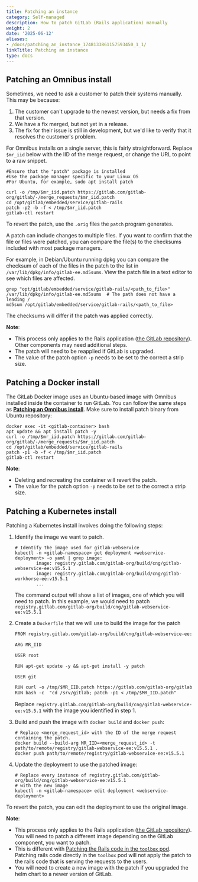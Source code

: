 ```yaml
---
title: Patching an instance
category: Self-managed
description: How to patch GitLab (Rails application) manually
weight: 2
date: '2025-06-12'
aliases:
- /docs/patching_an_instance_1748133861157593450_1_1/
linkTitle: Patching an instance
type: docs
---
```


## Patching an Omnibus install

Sometimes, we need to ask a customer to patch their systems manually. This may
be because:

1. The customer can't upgrade to the newest version, but needs a fix from that
   version.
1. We have a fix merged, but not yet in a release.
1. The fix for their issue is still in development, but we'd like to verify that
   it resolves the customer's problem.

For Omnibus installs on a single server, this is fairly straightforward. Replace
`$mr_iid` below with the IID of the merge request, or change the URL to point to
a raw snippet.

```shell
#Ensure that the "patch" package is installed
#Use the package manager specific to your Linux OS
#For Ubuntu, for example, sudo apt install patch

curl -o /tmp/$mr_iid.patch https://gitlab.com/gitlab-org/gitlab/-/merge_requests/$mr_iid.patch
cd /opt/gitlab/embedded/service/gitlab-rails
patch -p2 -b -f < /tmp/$mr_iid.patch
gitlab-ctl restart
```

To revert the patch, use the `.orig` files the `patch` program generates.

A patch can include changes to multiple files. If you want to confirm that the file or files were patched,
you can compare the file(s) to the checksums included with most package managers.

For example, in Debian/Ubuntu running dpkg you can compare the checksum of each of the files in the patch to the list in `/var/lib/dpkg/info/gitlab-ee.md5sums`.
View the patch file in a text editor to see which files are affected.

```shell
grep "opt/gitlab/embedded/service/gitlab-rails/<path_to_file>" /var/lib/dpkg/info/gitlab-ee.md5sums  # The path does not have a leading /
md5sum /opt/gitlab/embedded/service/gitlab-rails/<path_to_file>
```

The checksums will differ if the patch was applied correctly.

**Note**:

- This process only applies to the Rails application ([the GitLab repository](https://gitlab.com/gitlab-org/gitlab)).
Other components may need additional steps.
- The patch will need to be reapplied if GitLab is upgraded.
- The value of the patch option `-p` needs to be set to the correct a strip size.

## Patching a Docker install

The GitLab Docker image uses an Ubuntu-based image with Omnibus installed inside the container to run GitLab. You can follow the same
steps as **[Patching an Omnibus install](#patching-an-omnibus-install)**. Make sure to install patch binary from Ubuntu repository:

```shell
docker exec -it <gitlab-container> bash
apt update && apt install patch -y
curl -o /tmp/$mr_iid.patch https://gitlab.com/gitlab-org/gitlab/-/merge_requests/$mr_iid.patch
cd /opt/gitlab/embedded/service/gitlab-rails
patch -p1 -b -f < /tmp/$mr_iid.patch
gitlab-ctl restart
```

**Note**:

- Deleting and recreating the container will revert the patch.
- The value for the patch option `-p` needs to be set to the correct a strip size.

## Patching a Kubernetes install

Patching a Kubernetes install involves doing the following steps:

1. Identify the image we want to patch.

    ```shell
    # Identify the image used for gitlab-webservice
    kubectl -n <gitlab-namespace> get deployment <webservice-deployment> -o yaml | grep image:
            image: registry.gitlab.com/gitlab-org/build/cng/gitlab-webservice-ee:v15.5.1
            image: registry.gitlab.com/gitlab-org/build/cng/gitlab-workhorse-ee:v15.5.1
            ...
    ```

    The command output will show a list of images, one of which you will need to patch. In this
    example, we would need to patch `registry.gitlab.com/gitlab-org/build/cng/gitlab-webservice-ee:v15.5.1`

1. Create a `Dockerfile` that we will use to build the image for the patch

    ```txt
    FROM registry.gitlab.com/gitlab-org/build/cng/gitlab-webservice-ee:v15.5.1

    ARG MR_IID

    USER root

    RUN apt-get update -y && apt-get install -y patch

    USER git

    RUN curl -o /tmp/$MR_IID.patch https://gitlab.com/gitlab-org/gitlab/-/merge_requests/$MR_IID.patch
    RUN bash -c  "cd /srv/gitlab; patch -p1 < /tmp/$MR_IID.patch"
    ```

    Replace `registry.gitlab.com/gitlab-org/build/cng/gitlab-webservice-ee:v15.5.1` with the image you identified in step 1.

1. Build and push the image with `docker build` and `docker push`:

    ```shell
    # Replace <merge_request_id> with the ID of the merge request containing the patch.
    docker build --build-arg MR_IID=<merge_request_id> -t path/to/remote/registry/gitlab-webservice-ee:v15.5.1 .
    docker push path/to/remote/registry/gitlab-webservice-ee:v15.5.1
    ```

1. Update the deployment to use the patched image:

    ```shell
    # Replace every instance of registry.gitlab.com/gitlab-org/build/cng/gitlab-webservice-ee:v15.5.1
    # with the new image
    kubectl -n <gitlab-namespace> edit deployment <webservice-deployment>
    ```

To revert the patch, you can edit the deployment to use the original image.

**Note**:

- This process only applies to the Rails application ([the GitLab repository](https://gitlab.com/gitlab-org/gitlab)).
You will need to patch a different image depending on the GitLab component, you want to patch.
- This is different with [Patching the Rails code in the `toolbox` pod](https://docs.gitlab.com/charts/troubleshooting/kubernetes_cheat_sheet.html#patching-the-rails-code-in-the-toolbox-pod). Patching rails code directly in the `toolbox`
pod will not apply the patch to the rails code that is serving the requests to the users.
- You will need to create a new image with the patch if you upgraded the helm chart to a newer version of GitLab.
